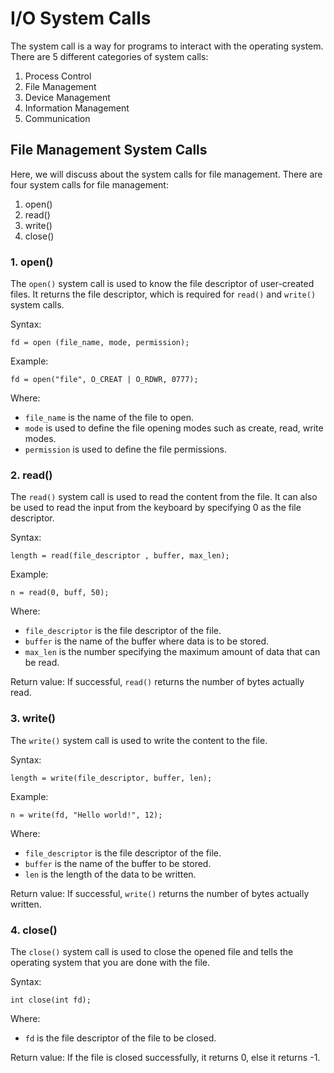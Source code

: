 # I/O System Calls

The system call is a way for programs to interact with the operating system. There are 5 different categories of system calls:

1. Process Control
2. File Management
3. Device Management
4. Information Management
5. Communication

## File Management System Calls
Here, we will discuss about the system calls for file management. There are four system calls for file management:
1. open()
2. read()
3. write()
4. close()

### 1. open()
The `open()` system call is used to know the file descriptor of user-created files. It returns the file descriptor, which is required for `read()` and `write()` system calls.

Syntax:
```
fd = open (file_name, mode, permission);
```

Example:
```
fd = open("file", O_CREAT | O_RDWR, 0777);
```
Where:
- `file_name` is the name of the file to open.
- `mode` is used to define the file opening modes such as create, read, write modes.
- `permission` is used to define the file permissions.



### 2. read()
The `read()` system call is used to read the content from the file. It can also be used to read the input from the keyboard by specifying 0 as the file descriptor.

Syntax:
```
length = read(file_descriptor , buffer, max_len);
```

Example:
```
n = read(0, buff, 50);
```

Where:
- `file_descriptor` is the file descriptor of the file.
- `buffer` is the name of the buffer where data is to be stored.
- `max_len` is the number specifying the maximum amount of data that can be read.

Return value: If successful, `read()` returns the number of bytes actually read.

### 3. write()
The `write()` system call is used to write the content to the file.

Syntax:
```
length = write(file_descriptor, buffer, len);
```

Example:
```
n = write(fd, "Hello world!", 12);
```

Where:
- `file_descriptor` is the file descriptor of the file.
- `buffer` is the name of the buffer to be stored.
- `len` is the length of the data to be written.

Return value: If successful, `write()` returns the number of bytes actually written.

### 4. close()
The `close()` system call is used to close the opened file and tells the operating system that you are done with the file.

Syntax:
```
int close(int fd);
```

Where:
- `fd` is the file descriptor of the file to be closed.

Return value: If the file is closed successfully, it returns 0, else it returns -1.

